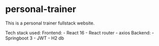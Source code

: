 # personal-trainer

This is a personal trainer fullstack website.

Tech stack used:
  Frontend:
    - React 16
    - React router
    - axios
  Backend:
    - Springboot 3
    - JWT
    - H2 db
    

